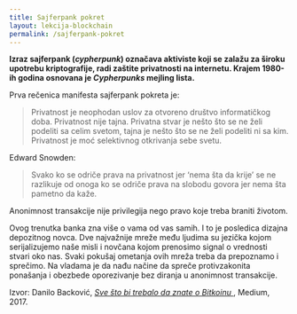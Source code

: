 ```yaml
---
title: Sajferpank pokret
layout: lekcija-blockchain
permalink: /sajferpank-pokret
---
```


**Izraz sajferpank (*cypherpunk*) označava aktiviste koji se zalažu za široku upotrebu kriptografije, radi zaštite privatnosti na internetu. Krajem 1980-ih godina osnovana je *Cypherpunks* mejling lista.**

Prva rečenica manifesta sajferpank pokreta je:

> Privatnost je neophodan uslov za otvoreno društvo informatičkog doba. Privatnost nije tajna. Privatna stvar je nešto što se ne želi podeliti sa celim svetom, tajna je nešto što se ne želi podeliti ni sa kim. Privatnost je moć selektivnog otkrivanja sebe svetu.

Edward Snowden:

> Svako ko se odriče prava na privatnost jer ‘nema šta da krije’ se ne razlikuje od onoga ko se odriče prava na slobodu govora jer nema šta pametno da kaže.

Anonimnost transakcije nije privilegija nego pravo koje treba braniti životom.

Ovog trenutka banka zna više o vama od vas samih. I to je posledica dizajna depozitnog novca. Dve najvažnije mreže među ljudima su jezička kojom serijalizujemo naše misli i novčana kojom prenosimo signal o vrednosti stvari oko nas. Svaki pokušaj ometanja ovih mreža treba da prepoznamo i sprečimo. Na vladama je da nađu načine da spreče protivzakonita ponašanja i obezbede oporezivanje bez diranja u anonimnost transakcije.


Izvor: Danilo Backović, *[Sve što bi trebalo da znate o Bitkoinu ](https://medium.com/@dbacko/bitkoin-banke-i-suverenost-individue-9aeaa7177a05)*, Medium, 2017.
